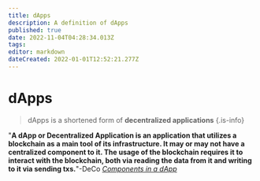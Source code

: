```yaml
---
title: dApps
description: A definition of dApps
published: true
date: 2022-11-04T04:28:34.013Z
tags: 
editor: markdown
dateCreated: 2022-01-01T12:52:21.277Z
---
```


# dApps
> dApps is a shortened form of **decentralized applications**
{.is-info}



"**A dApp or Decentralized Application is an application that utilizes a blockchain as a main tool of its infrastructure. It may or may not have a centralized component to it. The usage of the blockchain requires it to interact with the blockchain, both via reading the data from it and writing to it via sending txs.**"-DeCo [*Components in a dApp*](https://deco-education.github.io/deco-docs/docs/into-the-woods/trail2-ergo-coding/dapp-components/) 



